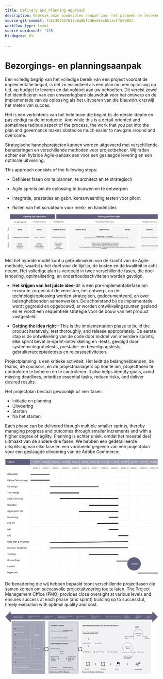 ```yaml
---
title: Delivery and Planning Approach
description: Gebruik onze aanbevolen aanpak voor het plannen en leveren van de implementatie van Adobe Commerce.
source-git-commit: 748c302527617c6a9bf7d6e666c6b3acff89e021
workflow-type: tm+mt
source-wordcount: '498'
ht-degree: 0%

---
```



# Bezorgings- en planningsaanpak

Een volledig begrip van het volledige bereik van een project voordat de implementatie begint, is net zo essentieel als een plan om een oplossing op tijd, op budget te leveren en dat voldoet aan uw behoeften. Dit vereist zowel het identificeren van een onweerlegbare blauwdruk voor het ontwerp en de implementatie van de oplossing als het uitvoeren van die blauwdruk terwijl het meten van succes.

Het is een verbintenis van het hele team die begint bij de eerste ideatie en pas eindigt na de introductie. And while this is a detail-oriented and sometimes tedious aspect of the process, the work that you put into the plan and governance makes obstacles much easier to navigate around and overcome.

Strategische handelsprojecten kunnen worden uitgevoerd met verschillende benaderingen en verschillende methoden voor projectbeheer. Wij raden echter een hybride Agile-aanpak aan voor een geslaagde levering en een optimale uitvoering.

This approach consists of the following steps:

- Definieer fasen om te plannen, te architect en te strategisch

- Agile sprints om de oplossing te bouwen en te ontwerpen

- Integratie, prestaties en gebruikeraanvaarding testen voor piloot

- Rollen van het scrubteam voor merk- en handelsites

![Example planning approach model](../../assets/playbooks/planning-model.svg)

Met het hybride model kunt u gebruikmaken van de kracht van de Agile-methode, waarbij u het doel voor de tijdlijn, de kosten en de kwaliteit in acht neemt. Het volledige plan is verdeeld in twee verschillende fasen, die door lancering, optimalisering, en onderhoudsactiviteiten worden gevolgd.

- **Het krijgen van het juiste idee**-dit is een pre-implementatiefase om ervoor te zorgen dat de vereisten, het ontwerp, en de technologieoplossing worden strategisch, gedocumenteerd, en over belanghebbenden samenwerken. De achterstand bij de implementatie wordt gegroeid en opgebouwd, er worden ontwikkelingspunten gepland en er wordt een sequentiële strategie voor de bouw van het product vastgesteld.

- **Getting the idea right**—This is the implementation phase to build the product iteratively, test thoroughly, and release appropriately. De eerste stap is de ontwikkeling van de code door middel van meerdere sprints; elke sprint bevat in-sprint-ontwikkeling en -tests, gevolgd door systeemintegratietests, prestatie- en beveiligingstests, gebruikeracceptatietests en releaseactiviteiten.

Projectplanning is een kritieke activiteit. Het leidt de belanghebbenden, de teams, de sponsors, en de projectmanagers op hoe te om, projectfasen te controleren te beheren en te controleren. It also helps identify goals, avoid missing deadlines, prioritize essential tasks, reduce risks, and deliver desired results.

Het projectplan bestaat gewoonlijk uit vier fasen:

- Initiatie en planning
- Uitvoering
- Starten
- Na het starten

Each phase can be delivered through multiple smaller sprints, thereby managing progress and outcomes through smaller increments and with a higher degree of agility. Planning is echter uniek, omdat het meestal deel uitmaakt van de andere drie fasen. We hebben een gedetailleerde uitsplitsing van elke fase en een voorbeeld gegeven van een projectplan voor een geslaagde uitvoering van de Adobe Commerce:

![Gantt-schema voor projectplanning](../../assets/playbooks/gantt-chart.svg)

De benadering die wij hebben bepaald toont verschillende projectfasen die samen komen om succesvolle projectuitvoering toe te laten. The Project Management Office (PMO) provides close oversight at various levels and ensures success at each phase (and sprint) building up to successful, timely execution with optimal quality and cost.

![Voorbeeld van planningsbenadering-infografisch](../../assets/playbooks/planning-approach-sample.svg)
